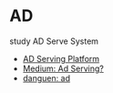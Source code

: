 # AD
study AD Serve System

- [AD Serving Platform](https://www.ncloud.com/intro/architecture/18)
- [Medium: Ad Serving?](https://bae200ok.medium.com/ad-server-dmp-data-management-platform-%ED%86%BA%EC%95%84%EB%B3%B4%EA%B8%B0-dfef0f62d4e)
- [danguen: ad](https://about.daangn.com/blog/archive/%EB%8B%B9%EA%B7%BC-%EA%B4%91%EA%B3%A0-%EA%B0%9C%EB%B0%9C%EC%9E%90-dsp/)
